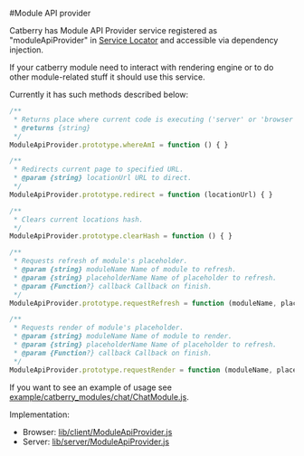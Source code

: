 #Module API provider

Catberry has Module API Provider service registered as "moduleApiProvider" in [Service Locator](https://github.com/pragmadash/catberry-locator/blob/master/README.md) and accessible via dependency injection.

If your catberry module need to interact with rendering engine or to do other module-related stuff it should use this service.

Currently it has such methods described below:

```javascript
/**
 * Returns place where current code is executing ('server' or 'browser').
 * @returns {string}
 */
ModuleApiProvider.prototype.whereAmI = function () { }

/**
 * Redirects current page to specified URL.
 * @param {string} locationUrl URL to direct.
 */
ModuleApiProvider.prototype.redirect = function (locationUrl) { }

/**
 * Clears current locations hash.
 */
ModuleApiProvider.prototype.clearHash = function () { }

/**
 * Requests refresh of module's placeholder.
 * @param {string} moduleName Name of module to refresh.
 * @param {string} placeholderName Name of placeholder to refresh.
 * @param {Function?} callback Callback on finish.
 */
ModuleApiProvider.prototype.requestRefresh = function (moduleName, placeholderName, callback) { }

/**
 * Requests render of module's placeholder.
 * @param {string} moduleName Name of module to render.
 * @param {string} placeholderName Name of placeholder to refresh.
 * @param {Function?} callback Callback on finish.
 */
ModuleApiProvider.prototype.requestRender = function (moduleName, placeholderName, callback) { }
```

If you want to see an example of usage see [example/catberry_modules/chat/ChatModule.js](../../example/catberry_modules/chat/ChatModule.js).

Implementation:

* Browser: [lib/client/ModuleApiProvider.js](../../lib/client/ModuleApiProvider.js)
* Server: [lib/server/ModuleApiProvider.js](../../lib/server/ModuleApiProvider.js)